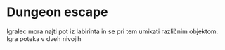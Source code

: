 # Dungeon escape

Igralec mora najti pot iz labirinta in se pri tem umikati različnim objektom.
Igra poteka v dveh nivojih
